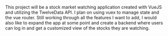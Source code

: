 This project will be a stock market watching application created with VueJS and utilizing the TwelveData API. I plan on using vuex to manage state and the vue router.
Still working through all the features I want to add, I would also like to expand the app at some point and create a backend where users can log in and get a customized view of the stocks they are watching.
